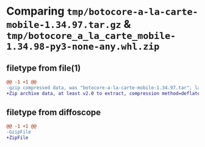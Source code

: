 # Comparing `tmp/botocore-a-la-carte-mobile-1.34.97.tar.gz` & `tmp/botocore_a_la_carte_mobile-1.34.98-py3-none-any.whl.zip`

## filetype from file(1)

```diff
@@ -1 +1 @@
-gzip compressed data, was "botocore-a-la-carte-mobile-1.34.97.tar", last modified: Fri May  3 01:04:47 2024, max compression
+Zip archive data, at least v2.0 to extract, compression method=deflate
```

## filetype from diffoscope

```diff
@@ -1 +1 @@
-GzipFile
+ZipFile
```

